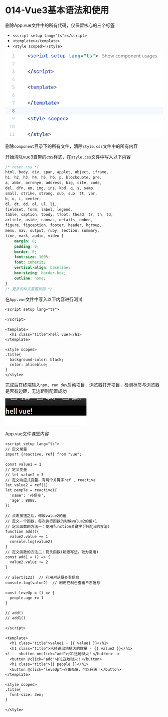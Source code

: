 # 014-Vue3基本语法和使用



删除App.vue文件中的所有代码，仅保留核心的三个标签

- `<script setup lang="ts"></script>`
- `<template></template>`
- `<style scoped></style>`

![image-20240927083612379](./assets/image-20240927083612379.png)

删除`component`目录下的所有文件，清除`style.css`文件中的所有内容

开始清除vue3自带的css样式，在`style.css`文件中写入以下内容

```css
/* reset.css */
html, body, div, span, applet, object, iframe,
h1, h2, h3, h4, h5, h6, p, blockquote, pre,
a, abbr, acronym, address, big, cite, code,
del, dfn, em, img, ins, kbd, q, s, samp,
small, strike, strong, sub, sup, tt, var,
b, u, i, center,
dl, dt, dd, ol, ul, li,
fieldset, form, label, legend,
table, caption, tbody, tfoot, thead, tr, th, td,
article, aside, canvas, details, embed,
figure, figcaption, footer, header, hgroup,
menu, nav, output, ruby, section, summary,
time, mark, audio, video {
    margin: 0;
    padding: 0;
    border: 0;
    font-size: 100%;
    font: inherit;
    vertical-align: baseline;
    box-sizing: border-box;
    outline: none;
}
/* 更多的样式重置规则 */
```

在`App.vue`文件中写入以下内容进行测试

```
<script setup lang="ts">

</script>

<template>
  <h1 class="title">hell vue!</h1>
</template>

<style scoped>
.title{
  background-color: black;
  color: aliceblue;
}
</style>

```

完成后在终端输入`npm, run dev`启动项目，浏览器打开项目，检测标签与浏览器是否有边距，无边距则配置成功

![image-20240927084908789](./assets/image-20240927084908789.png)

App.vue文件课堂内容

```
<script setup lang="ts">
// 定义常量
import {reactive, ref} from "vue";

const value1 = 1
// 定义变量
// let value2 = 3
// 定义响应式变量，有两个关键字ref , reactive
let value2 = ref(1)
let people = reactive({
  'name': '孙悟空',
  'age': 8888,
})

// 点击按钮之后，修改value2的值
// 定义一个函数，每次执行函数的时候value2的值+1
// 定义函数的方法一：使用function关键字(传统js的写法)
function add(){
  value2.value += 1
  console.log(value2)
}
// 定义函数的方法二：箭头函数(新版写法，较为常用)
const add1 = () => {
  value2.value += 2
}

// alert(123)  // 利用对话框查看信息
console.log(value2)  // 利用控制台查看日志信息

const leveUp = () => {
  people.age += 1
}

// add()
// add1()

</script>

<template>
  <h1 class="title">value1 - {{ value1 }}</h1>
  <h1 class="title">已经送出地狱火的数量 - {{ value2 }}</h1>
<!--  <button onclick="add">扣1送地狱火！</button>-->
  <button @click="add">扣1送地狱火！</button>
  <h1 class="title">{{ people }}</h1>
  <button @click="leveUp">点击充值，可以升级！</button>
</template>

<style scoped>
.title{
  font-size: 3em;
}

</style>

```

